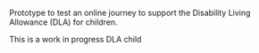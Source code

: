 Prototype to test an online journey to support the Disability Living Allowance (DLA) for children.

This is a work in progress DLA child 